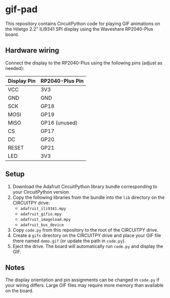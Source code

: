 # gif-pad

This repository contains CircuitPython code for playing GIF animations on the Hiletgo 2.2" ILI9341 SPI display using the Waveshare RP2040-Plus board.

## Hardware wiring

Connect the display to the RP2040-Plus using the following pins (adjust as needed):

| Display Pin | RP2040-Plus Pin |
|-------------|-----------------|
| VCC         | 3V3             |
| GND         | GND             |
| SCK         | GP18            |
| MOSI        | GP19            |
| MISO        | GP16 (unused)   |
| CS          | GP17            |
| DC          | GP20            |
| RESET       | GP21            |
| LED         | 3V3             |

## Setup

1. Download the Adafruit CircuitPython library bundle corresponding to your CircuitPython version.
2. Copy the following libraries from the bundle into the `lib` directory on the CIRCUITPY drive:
   - `adafruit_ili9341.mpy`
   - `adafruit_gifio.mpy`
   - `adafruit_imageload.mpy`
   - `adafruit_bus_device`
3. Copy `code.py` from this repository to the root of the CIRCUITPY drive.
4. Create a `gifs` directory on the CIRCUITPY drive and place your GIF file there named `demo.gif` (or update the path in `code.py`).
5. Eject the drive. The board will automatically run `code.py` and display the GIF.

## Notes

The display orientation and pin assignments can be changed in `code.py` if your wiring differs. Large GIF files may require more memory than available on the board.
